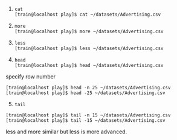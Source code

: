1. `cat`  
`[train@localhost play]$ cat ~/datasets/Advertising.csv`  

2. `more `  
`[train@localhost play]$ more ~/datasets/Advertising.csv`  

3. `less `  
`[train@localhost play]$ less ~/datasets/Advertising.csv`  

4. `head`  
`[train@localhost play]$ head ~/datasets/Advertising.csv`  

specify row number  
```
[train@localhost play]$ head -n 25 ~/datasets/Advertising.csv
[train@localhost play]$ head -25 ~/datasets/Advertising.csv
```

5. `tail`  
```
[train@localhost play]$ tail -n 15 ~/datasets/Advertising.csv
[train@localhost play]$ tail -15 ~/datasets/Advertising.csv
```

less and more similar but less is more advanced.